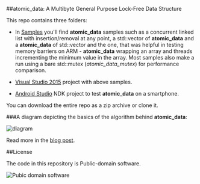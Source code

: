 
##atomic_data: A Multibyte General Purpose Lock-Free Data Structure

  This repo contains three folders:

  * In [Samples](https://github.com/alexpolt/atomic_data/tree/master/samples) 
    you'll find **atomic\_data** samples such as
    a concurrent linked list with insertion/removal at any point, a std::vector of 
    **atomic\_data** and a **atomic\_data** of std::vector and the one, that was
    helpful in testing memory barriers on ARM - **atomic\_data** wrapping an array 
    and threads incrementing the minimum value in the array. 
    Most samples also make a run using a bare std::mutex (*atomic\_data\_mutex*) for 
    performance comparison.

  * [Visual Studio 2015](https://github.com/alexpolt/atomic_data/tree/master/VisualStudio2015/atomic_data_test)
    project with above samples.

  * [Android Studio](https://github.com/alexpolt/atomic_data/tree/master/AndroidStudio/atomic_data_test) 
    NDK project to test **atomic\_data** on a smartphone.

  You can download the entire repo as a zip archive or clone it.


###A diagram depicting the basics of the algorithm behind **atomic\_data**:

  ![diagram](http://alexpolt.github.io/images/atomic-data.png)

  Read more in the [blog post](http://alexpolt.github.io/atomic-data.html). 


##License

  The code in this repository is Public-domain software.

  ![Pubic domain software](http://alexpolt.github.io/images/public_domain_mark.png)


